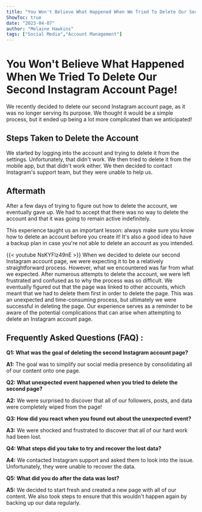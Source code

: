 ```yaml
---
title: "You Won't Believe What Happened When We Tried To Delete Our Second Instagram Account Page!"
ShowToc: true 
date: "2023-04-07"
author: "Melaine Hawkins" 
tags: ["Social Media","Account Management"]
---
```

# You Won't Believe What Happened When We Tried To Delete Our Second Instagram Account Page!

We recently decided to delete our second Instagram account page, as it was no longer serving its purpose. We thought it would be a simple process, but it ended up being a lot more complicated than we anticipated!

## Steps Taken to Delete the Account

We started by logging into the account and trying to delete it from the settings. Unfortunately, that didn't work. We then tried to delete it from the mobile app, but that didn't work either. We then decided to contact Instagram's support team, but they were unable to help us.

## Aftermath

After a few days of trying to figure out how to delete the account, we eventually gave up. We had to accept that there was no way to delete the account and that it was going to remain active indefinitely.

This experience taught us an important lesson: always make sure you know how to delete an account before you create it! It's also a good idea to have a backup plan in case you're not able to delete an account as you intended.

{{< youtube NsKYFlz49nE >}} 
When we decided to delete our second Instagram account page, we were expecting it to be a relatively straightforward process. However, what we encountered was far from what we expected. After numerous attempts to delete the account, we were left frustrated and confused as to why the process was so difficult. We eventually figured out that the page was linked to other accounts, which meant that we had to delete them first in order to delete the page. This was an unexpected and time-consuming process, but ultimately we were successful in deleting the page. Our experience serves as a reminder to be aware of the potential complications that can arise when attempting to delete an Instagram account page.

## Frequently Asked Questions (FAQ) :
**Q1: What was the goal of deleting the second Instagram account page?**

**A1:** The goal was to simplify our social media presence by consolidating all of our content onto one page.

**Q2: What unexpected event happened when you tried to delete the second page?**

**A2:** We were surprised to discover that all of our followers, posts, and data were completely wiped from the page!

**Q3: How did you react when you found out about the unexpected event?**

**A3:** We were shocked and frustrated to discover that all of our hard work had been lost.

**Q4: What steps did you take to try and recover the lost data?**

**A4:** We contacted Instagram support and asked them to look into the issue. Unfortunately, they were unable to recover the data.

**Q5: What did you do after the data was lost?**

**A5:** We decided to start fresh and created a new page with all of our content. We also took steps to ensure that this wouldn't happen again by backing up our data regularly.


